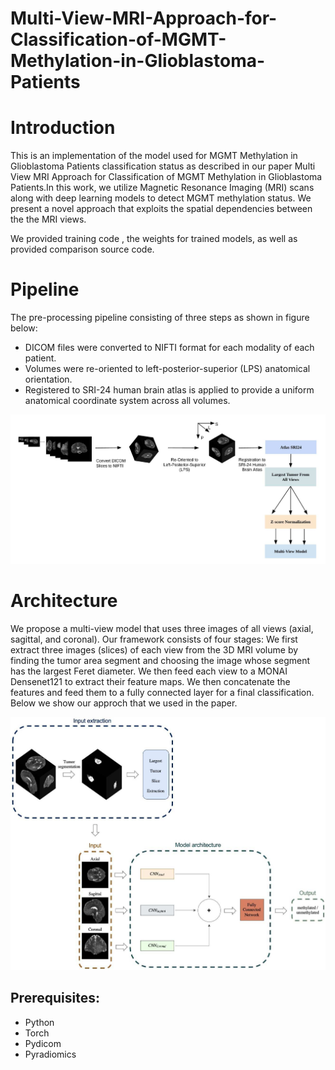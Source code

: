 # Multi-View-MRI-Approach-for-Classification-of-MGMT-Methylation-in-Glioblastoma-Patients

# Introduction

This is an implementation of the model used for MGMT Methylation in Glioblastoma Patients classification status as described in our paper Multi View MRI Approach for Classification of MGMT Methylation in Glioblastoma Patients.In this work, we utilize Magnetic Resonance Imaging (MRI) scans along with deep learning models to detect MGMT methylation status. We present a novel approach that exploits the spatial dependencies between the the MRI views.

We provided training code , the weights for trained models, as well as provided comparison source code.



# Pipeline

The pre-processing pipeline consisting of three steps as shown in figure below:

- DICOM files were converted to NIFTI format for each modality
of each patient.
- Volumes were re-oriented to left-posterior-superior (LPS)
anatomical orientation. 
- Registered to SRI-24 human brain atlas is applied to provide a uniform anatomical coordinate system across all volumes.

<div id="header" align="center">
  <img src="https://github.com/rawanalyahya/Multi-View-MRI-Approach-for-Classification-of-MGMT-Methylation-in-Glioblastoma-Patients/blob/master/figure/pipline.png" width="1000"/>
</div>


# Architecture 

We propose a multi-view model that uses three images of all views (axial, sagittal,
and coronal). Our framework consists of four stages: We first extract three images
(slices) of each view from the 3D MRI volume by finding the tumor area segment
and choosing the image whose segment has the largest Feret diameter. We then
feed each view to a MONAI Densenet121 to extract their feature maps. We
then concatenate the features and feed them to a fully connected layer for a final
classification. Below we show our approch that we used in the paper.

<div id="header" align="center">
  <img src="https://github.com/rawanalyahya/Multi-View-MRI-Approach-for-Classification-of-MGMT-Methylation-in-Glioblastoma-Patients/blob/master/figure/multi-view-model-v3.png" width="1000"/>
</div>

## Prerequisites:
- Python <version>
- Torch <version>
- Pydicom <version>
- Pyradiomics <version>
